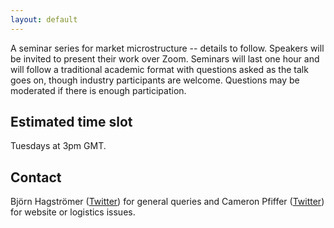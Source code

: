 ```yaml
---
layout: default
---
```



A seminar series for market microstructure -- details to follow. Speakers will be invited to present their work over Zoom. Seminars will last one hour and will follow a traditional academic format with questions asked as the talk goes on, though industry participants are welcome. Questions may be moderated if there is enough participation.

## Estimated time slot

Tuesdays at 3pm GMT.

## Contact

Björn Hagströmer ([Twitter](https://twitter.com/bjornhagstromer)) for general queries and Cameron Pfiffer ([Twitter](*https://twitter.com/cameron_pfiffer)) for website or logistics issues.
